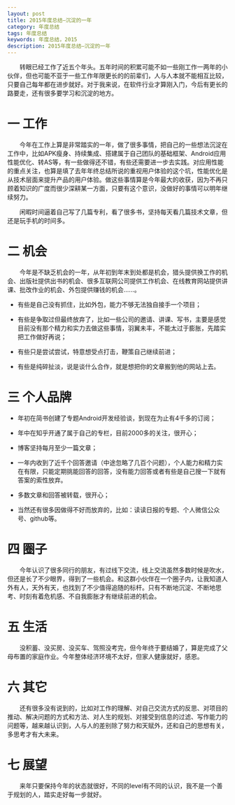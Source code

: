 ```yaml
---
layout: post
title: 2015年度总结—沉淀的一年
category: 年度总结
tags: 年度总结
keywords: 年度总结，2015
description: 2015年度总结—沉淀的一年
---
```


&emsp;&emsp;转眼已经工作了近五个年头。五年时间的积累可能不如一些刚工作一两年的小伙伴，但也可能不亚于一些工作年限更长的的前辈们，人与人本就不能相互比较，只要自己每年都在进步就好。对于我来说，在软件行业才算刚入门，今后有更长的路要走，还有很多要学习和沉淀的地方。

# 一 工作

&emsp;&emsp;今年在工作上算是非常踏实的一年，做了很多事情，把自己的一些想法沉淀在工作中，比如APK瘦身、持续集成、搭建属于自己团队的基础框架、Android应用性能优化、转AS等，有一些做得还不错，有些还需要进一步去实践。对应用性能的重点关注，也算是填了去年年终总结所说的重视用户体验的这个坑，性能优化是从技术层面来提升产品的用户体验。做这些事情算是今年最大的收获，因为不再只顾着知识的广度而很少深耕某一方面，只要有这个意识，没做好的事情可以明年继续努力。

&emsp;&emsp;闲暇时间逼着自己写了几篇专利，看了很多书，坚持每天看几篇技术文章，但还是玩手机的时间多。

# 二 机会

&emsp;&emsp;今年是不缺乏机会的一年，从年初到年末到处都是机会，猎头提供换工作的机会、出版社提供出书的机会、很多互联网公司提供工作机会、在线教育网站提供讲课、批改作业的机会、外包提供赚钱的机会......。

- 有些是自己没有抓住，比如外包，能力不够无法独自接手一个项目；

- 有些是争取过但最终放弃了，比如一些公司的邀请、讲课、写书，主要是感觉目前没有那个精力和实力去做这些事情，羽翼未丰，不能太过于膨胀，先踏实把工作做好再说；

- 有些只是尝试尝试，特意想受点打击，鞭策自己继续前进；

- 有些是纯碎扯淡，说是谈什么合作，就是想把你的文章搬到他的网站上去。

# 三 个人品牌

- 年初在简书创建了专题Android开发经验谈，到现在为止有4千多的订阅；

- 年中在知乎开通了属于自己的专栏，目前2000多的关注，很开心；

- 博客坚持每月至少一篇文章；

- 一年内收到了近千个回答邀请（中途忽略了几百个问题），个人能力和精力实在有限，只能定期挑能回答的回答，没有能力回答或者有些是自己搜一下就有答案的索性放弃。

- 多数文章和回答被转载，很开心；

- 当然还有很多因做得不好而放弃的，比如：读读日报的专题、个人微信公众号、github等。

# 四 圈子

&emsp;&emsp;今年认识了很多同行的朋友，有过线下交流，线上交流虽然多数时候是吹水，但还是长了不少眼界，得到了一些机会。和这群小伙伴在一个圈子内，让我知道人外有人，天外有天，也找到了不少值得追随的标杆。只有不断地沉淀、不断地思考、时刻有着危机感、不自我膨胀才有继续前进的机会。

# 五 生活

&emsp;&emsp;没积蓄、没买房、没买车、驾照没考完，但今年终于要结婚了，算是完成了父母布置的家庭作业。今年整体经济环境不太好，但家人健康就好，感恩。

# 六 其它

&emsp;&emsp;还有很多没有说到的，比如对工作的理解、对自己交流方式的反思、对项目的推动、解决问题的方式和方法、对人生的规划、对接受到信息的过滤、写作能力的问题等，越来越认识到，人与人的差别除了努力和天赋外，还和自己的思想有关，多思考才有大未来。

# 七 展望

&emsp;&emsp;来年只要保持今年的状态就很好，不同的level有不同的认识，我不是一个善于规划的人，踏实走好每一步就好。
